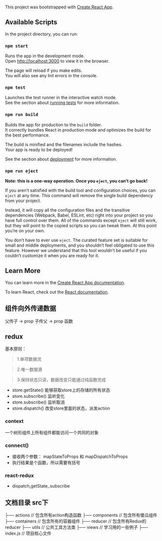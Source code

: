 This project was bootstrapped with [Create React App](https://github.com/facebook/create-react-app).

## Available Scripts

In the project directory, you can run:

### `npm start`

Runs the app in the development mode.<br>
Open [http://localhost:3000](http://localhost:3000) to view it in the browser.

The page will reload if you make edits.<br>
You will also see any lint errors in the console.

### `npm test`

Launches the test runner in the interactive watch mode.<br>
See the section about [running tests](https://facebook.github.io/create-react-app/docs/running-tests) for more information.

### `npm run build`

Builds the app for production to the `build` folder.<br>
It correctly bundles React in production mode and optimizes the build for the best performance.

The build is minified and the filenames include the hashes.<br>
Your app is ready to be deployed!

See the section about [deployment](https://facebook.github.io/create-react-app/docs/deployment) for more information.

### `npm run eject`

**Note: this is a one-way operation. Once you `eject`, you can’t go back!**

If you aren’t satisfied with the build tool and configuration choices, you can `eject` at any time. This command will remove the single build dependency from your project.

Instead, it will copy all the configuration files and the transitive dependencies (Webpack, Babel, ESLint, etc) right into your project so you have full control over them. All of the commands except `eject` will still work, but they will point to the copied scripts so you can tweak them. At this point you’re on your own.

You don’t have to ever use `eject`. The curated feature set is suitable for small and middle deployments, and you shouldn’t feel obligated to use this feature. However we understand that this tool wouldn’t be useful if you couldn’t customize it when you are ready for it.

## Learn More

You can learn more in the [Create React App documentation](https://facebook.github.io/create-react-app/docs/getting-started).

To learn React, check out the [React documentation](https://reactjs.org/).




## 组件向外传递数据
父传子 -> prop
子传父 -> prop 函数


## redux
基本原则：
  > 1.单项数据流 

  > 2.唯一数据源 
  
  > 3.保持状态只读，数据改变只能通过纯函数完成


- store.getState() 能够获取store上的存储的所有状态
- store.subscribe() 监听变化
- store.subscribe() 监听取消
- store.dispatch() 改变store里面的状态，派发action


### context
一个树形组件上所有组件都能访问一个共同的对象


### connect()
- 接收两个参数： mapStateToProps 和 mapDispatchToProps
- 执行结果是个函数，所以需要有括号


### react-redux
- dispatch,getState,.subscribe


## 文档目录 src下

├── actions                            // 包含所有action构造函数
├── components                         // 包含所有傻瓜组件
├── containers                         // 包含所有的容器组件
├── reducer                            // 包含所有Redux的reducer
├── utils                              // 公共工具方法类
├── views                              // 学习用的一些例子
├── index.js                           // 项目核心文件



